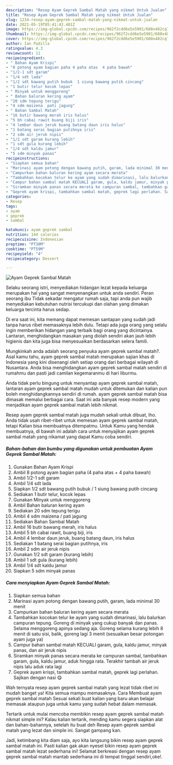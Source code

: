 ```yaml
---
description: "Resep Ayam Geprek Sambal Matah yang nikmat Untuk Jualan"
title: "Resep Ayam Geprek Sambal Matah yang nikmat Untuk Jualan"
slug: 1234-resep-ayam-geprek-sambal-matah-yang-nikmat-untuk-jualan
date: 2021-05-19T05:41:43.401Z
image: https://img-global.cpcdn.com/recipes/962f2cdd6e5e5901/680x482cq70/ayam-geprek-sambal-matah-foto-resep-utama.jpg
thumbnail: https://img-global.cpcdn.com/recipes/962f2cdd6e5e5901/680x482cq70/ayam-geprek-sambal-matah-foto-resep-utama.jpg
cover: https://img-global.cpcdn.com/recipes/962f2cdd6e5e5901/680x482cq70/ayam-geprek-sambal-matah-foto-resep-utama.jpg
author: Ian Padilla
ratingvalue: 4.3
reviewcount: 11
recipeingredient:
- " Bahan Ayam Krispi"
- "8 potong ayam bagian paha 4 paha atas  4 paha bawah"
- "1/2-1 sdt garam"
- "1/4 sdt lada"
- "1/2 sdt bawang putih bubuk  1 siung bawang putih cincang"
- "1 butir telur kocok lepas"
- " Minyak untuk menggoreng"
- " Bahan baluran kering ayam"
- "20 sdm tepung terigu"
- "4 sdm maizena  pati jagung"
- " Bahan Sambal Matah"
- "16 butir bawang merah iris halus"
- "5 bh cabai rawit buang biji iris"
- "4 lembar daun jeruk buang batang daun iris halus"
- "1 batang serai bagian putihnya iris"
- "2 sdm air jeruk nipis"
- "1/2 sdt garam kurang lebih"
- "1 sdt gula kurang lebih"
- "1/4 sdt kaldu jamur"
- "5 sdm minyak panas"
recipeinstructions:
- "Siapkan semua bahan"
- "Marinasi ayam potong dengan bawang putih, garam, lada minimal 30 menit"
- "Campurkan bahan baluran kering ayam secara merata"
- "Tambahkan kocokan telur ke ayam yang sudah dimarinasi, lalu balurkan campuran tepung. Goreng di minyak yang cukup banyak dan panas. Selama menggoreng apinya sedang aja. Goreng selama kurang lebih 8 menit di satu sisi, balik, goreng lagi 3 menit (sesuaikan besar potongan ayam juga ya)"
- "Campur bahan sambal matah KECUALI garam, gula, kaldu jamur, minyak panas, dan air jeruk nipis"
- "Siramkan minyak panas secara merata ke campuran sambal, tambahkan garam, gula, kaldu jamur, aduk hingga rata. Terakhir tambah air jeruk nipis lalu aduk rata lagi"
- "Geprek ayam krispi, tambahkan sambal matah, geprek lagi perlahan. Sajikan dengan nasi 😋"
categories:
- Resep
tags:
- ayam
- geprek
- sambal

katakunci: ayam geprek sambal 
nutrition: 144 calories
recipecuisine: Indonesian
preptime: "PT30M"
cooktime: "PT59M"
recipeyield: "4"
recipecategory: Dessert

---
```



![Ayam Geprek Sambal Matah](https://img-global.cpcdn.com/recipes/962f2cdd6e5e5901/680x482cq70/ayam-geprek-sambal-matah-foto-resep-utama.jpg)

Selaku seorang istri, menyediakan hidangan lezat kepada keluarga merupakan hal yang sangat menyenangkan untuk anda sendiri. Peran seorang ibu Tidak sekadar mengatur rumah saja, tapi anda pun wajib menyediakan kebutuhan nutrisi tercukupi dan olahan yang dimakan keluarga tercinta harus sedap.

Di era  saat ini, kita memang dapat memesan santapan yang sudah jadi tanpa harus ribet memasaknya lebih dulu. Tetapi ada juga orang yang selalu ingin memberikan hidangan yang terbaik bagi orang yang dicintainya. Lantaran, menghidangkan masakan yang diolah sendiri akan jauh lebih higienis dan kita juga bisa menyesuaikan berdasarkan selera famili. 



Mungkinkah anda adalah seorang penyuka ayam geprek sambal matah?. Asal kamu tahu, ayam geprek sambal matah merupakan sajian khas di Indonesia yang kini disenangi oleh setiap orang dari berbagai wilayah di Nusantara. Anda bisa menghidangkan ayam geprek sambal matah sendiri di rumahmu dan pasti jadi camilan kegemaranmu di hari liburmu.

Anda tidak perlu bingung untuk menyantap ayam geprek sambal matah, lantaran ayam geprek sambal matah mudah untuk ditemukan dan kalian pun boleh menghidangkannya sendiri di rumah. ayam geprek sambal matah bisa dimasak memalui berbagai cara. Saat ini ada banyak resep modern yang menjadikan ayam geprek sambal matah lebih nikmat.

Resep ayam geprek sambal matah juga mudah sekali untuk dibuat, lho. Anda tidak usah ribet-ribet untuk memesan ayam geprek sambal matah, tetapi Kalian bisa membuatnya ditempatmu. Untuk Kamu yang hendak membuatnya, di bawah ini adalah cara untuk menyajikan ayam geprek sambal matah yang nikamat yang dapat Kamu coba sendiri.

<!--inarticleads1-->

##### Bahan-bahan dan bumbu yang digunakan untuk pembuatan Ayam Geprek Sambal Matah:

1. Gunakan  Bahan Ayam Krispi
1. Ambil 8 potong ayam bagian paha (4 paha atas + 4 paha bawah)
1. Ambil 1/2-1 sdt garam
1. Ambil 1/4 sdt lada
1. Siapkan 1/2 sdt bawang putih bubuk / 1 siung bawang putih cincang
1. Sediakan 1 butir telur, kocok lepas
1. Gunakan  Minyak untuk menggoreng
1. Ambil  Bahan baluran kering ayam
1. Sediakan 20 sdm tepung terigu
1. Ambil 4 sdm maizena / pati jagung
1. Sediakan  Bahan Sambal Matah
1. Ambil 16 butir bawang merah, iris halus
1. Ambil 5 bh cabai rawit, buang biji, iris
1. Ambil 4 lembar daun jeruk, buang batang daun, iris halus
1. Sediakan 1 batang serai bagian putihnya, iris
1. Ambil 2 sdm air jeruk nipis
1. Gunakan 1/2 sdt garam (kurang lebih)
1. Ambil 1 sdt gula (kurang lebih)
1. Ambil 1/4 sdt kaldu jamur
1. Siapkan 5 sdm minyak panas




<!--inarticleads2-->

##### Cara menyiapkan Ayam Geprek Sambal Matah:

1. Siapkan semua bahan
1. Marinasi ayam potong dengan bawang putih, garam, lada minimal 30 menit
1. Campurkan bahan baluran kering ayam secara merata
1. Tambahkan kocokan telur ke ayam yang sudah dimarinasi, lalu balurkan campuran tepung. Goreng di minyak yang cukup banyak dan panas. Selama menggoreng apinya sedang aja. Goreng selama kurang lebih 8 menit di satu sisi, balik, goreng lagi 3 menit (sesuaikan besar potongan ayam juga ya)
1. Campur bahan sambal matah KECUALI garam, gula, kaldu jamur, minyak panas, dan air jeruk nipis
1. Siramkan minyak panas secara merata ke campuran sambal, tambahkan garam, gula, kaldu jamur, aduk hingga rata. Terakhir tambah air jeruk nipis lalu aduk rata lagi
1. Geprek ayam krispi, tambahkan sambal matah, geprek lagi perlahan. Sajikan dengan nasi 😋




Wah ternyata resep ayam geprek sambal matah yang lezat tidak ribet ini mudah banget ya! Kita semua mampu memasaknya. Cara Membuat ayam geprek sambal matah Sesuai sekali buat kalian yang baru akan belajar memasak ataupun juga untuk kamu yang sudah hebat dalam memasak.

Tertarik untuk mulai mencoba membikin resep ayam geprek sambal matah nikmat simple ini? Kalau kalian tertarik, mending kamu segera siapkan alat dan bahan-bahannya, setelah itu buat deh Resep ayam geprek sambal matah yang lezat dan simple ini. Sangat gampang kan. 

Jadi, ketimbang kita diam saja, ayo kita langsung bikin resep ayam geprek sambal matah ini. Pasti kalian gak akan nyesel bikin resep ayam geprek sambal matah lezat sederhana ini! Selamat berkreasi dengan resep ayam geprek sambal matah mantab sederhana ini di tempat tinggal sendiri,oke!.

